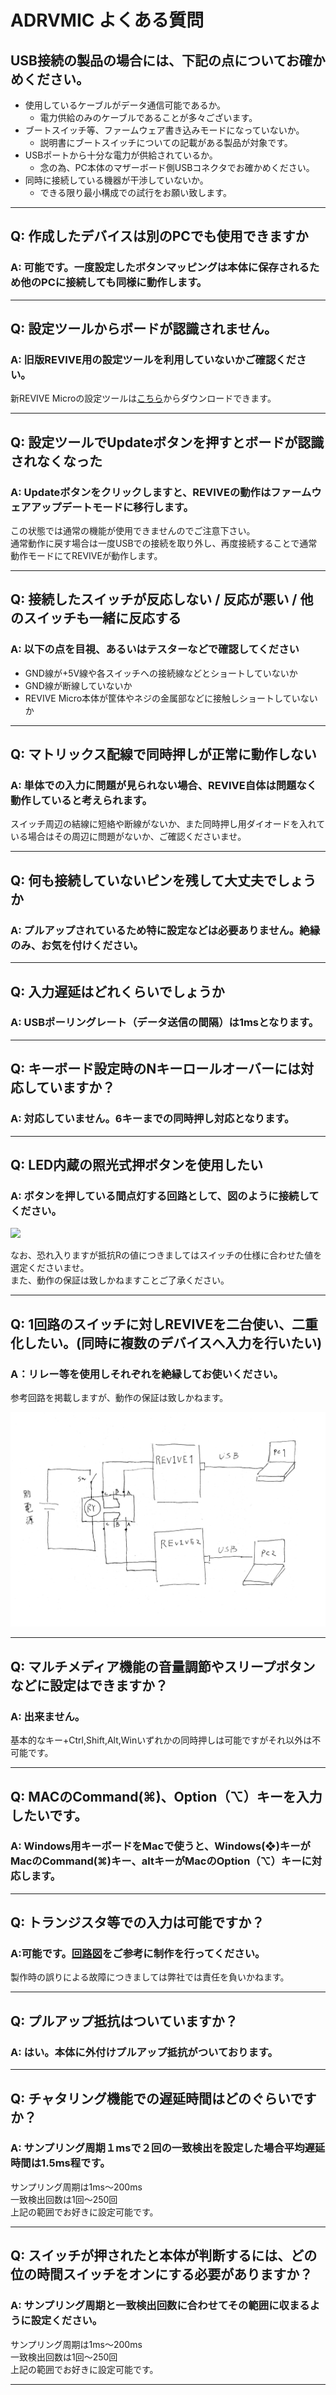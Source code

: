 # ADRVMIC よくある質問

## USB接続の製品の場合には、下記の点についてお確かめください。

 - 使用しているケーブルがデータ通信可能であるか。
   - 電力供給のみのケーブルであることが多々ございます。
 - ブートスイッチ等、ファームウェア書き込みモードになっていないか。
   - 説明書にブートスイッチについての記載がある製品が対象です。
 - USBポートから十分な電力が供給されているか。
   - 念の為、PC本体のマザーボード側USBコネクタでお確かめください。
 - 同時に接続している機器が干渉していないか。
   - できる限り最小構成での試行をお願い致します。

----

## Q: 作成したデバイスは別のPCでも使用できますか 

### A: 可能です。一度設定したボタンマッピングは本体に保存されるため他のPCに接続しても同様に動作します。


----

## Q: 設定ツールからボードが認識されません。

### A: 旧版REVIVE用の設定ツールを利用していないかご確認ください。
新REVIVE Microの設定ツールは[こちら](https://github.com/bit-trade-one/ADRVMIC-REVIVE-USB-Micro/tree/master/App)からダウンロードできます。

----

## Q: 設定ツールでUpdateボタンを押すとボードが認識されなくなった

### A:  Updateボタンをクリックしますと、REVIVEの動作はファームウェアアップデートモードに移行します。
この状態では通常の機能が使用できませんのでご注意下さい。  
通常動作に戻す場合は一度USBでの接続を取り外し、再度接続することで通常動作モードにてREVIVEが動作します。 

----

## Q: 接続したスイッチが反応しない / 反応が悪い / 他のスイッチも一緒に反応する

### A: 以下の点を目視、あるいはテスターなどで確認してください

 - GND線が+5V線や各スイッチへの接続線などとショートしていないか
 - GND線が断線していないか
 - REVIVE Micro本体が筐体やネジの金属部などに接触しショートしていないか


----

## Q: マトリックス配線で同時押しが正常に動作しない

### A: 単体での入力に問題が見られない場合、REVIVE自体は問題なく動作していると考えられます。 

スイッチ周辺の結線に短絡や断線がないか、また同時押し用ダイオードを入れている場合はその周辺に問題がないか、ご確認くださいませ。 

----

## Q: 何も接続していないピンを残して大丈夫でしょうか

### A: プルアップされているため特に設定などは必要ありません。絶縁のみ、お気を付けください。

----

## Q: 入力遅延はどれくらいでしょうか

### A: USBポーリングレート（データ送信の間隔）は1msとなります。

----

## Q: キーボード設定時のNキーロールオーバーには対応していますか？

### A: 対応していません。6キーまでの同時押し対応となります。

----

## Q: LED内蔵の照光式押ボタンを使用したい

### A: ボタンを押している間点灯する回路として、図のように接続してください。

![](https://bit-trade-one.co.jp/wp/wp-content/uploads/2020/09/signed-url-redirect.png)

なお、恐れ入りますが抵抗Rの値につきましてはスイッチの仕様に合わせた値を選定くださいませ。  
また、動作の保証は致しかねますことご了承ください。

----

## Q: 1回路のスイッチに対しREVIVEを二台使い、二重化したい。(同時に複数のデバイスへ入力を行いたい)

### A：リレー等を使用しそれぞれを絶縁してお使いください。
参考回路を掲載しますが、動作の保証は致しかねます。

![](https://raw.githubusercontent.com/bit-trade-one/ADRVMIC-REVIVE-USB-Micro/master/image/REVIVE%E4%BA%8C%E9%87%8D%E5%8C%96%E5%8F%82%E8%80%83%E5%9B%9E%E8%B7%AF.png)

----

## Q: マルチメディア機能の音量調節やスリープボタンなどに設定はできますか？  

### A: 出来ません。
基本的なキー+Ctrl,Shift,Alt,Winいずれかの同時押しは可能ですがそれ以外は不可能です。  

----
## Q: MACのCommand(⌘)、Option（⌥）キーを入力したいです。

### A: Windows用キーボードをMacで使うと、Windows(❖)キーがMacのCommand(⌘)キー、altキーがMacのOption（⌥）キーに対応します。
----

## Q: トランジスタ等での入力は可能ですか？

### A:可能です。[回路図](https://github.com/bit-trade-one/ADRVMICR2-REVIVE-USB-Micro-Rev2/blob/master/Schematics/REVIVE-USB-MICRO-Schematics.pdf)をご参考に制作を行ってください。

製作時の誤りによる故障につきましては弊社では責任を負いかねます。

----

## Q: プルアップ抵抗はついていますか？

### A: はい。本体に外付けプルアップ抵抗がついております。

----

## Q: チャタリング機能での遅延時間はどのぐらいですか？

### A: サンプリング周期１msで２回の一致検出を設定した場合平均遅延時間は1.5ms程です。

サンプリング周期は1ms～200ms  
一致検出回数は1回～250回  
上記の範囲でお好きに設定可能です。  

----

## Q: スイッチが押されたと本体が判断するには、どの位の時間スイッチをオンにする必要がありますか？

### A: サンプリング周期と一致検出回数に合わせてその範囲に収まるように設定ください。

サンプリング周期は1ms～200ms  
一致検出回数は1回～250回  
上記の範囲でお好きに設定可能です。  

----
